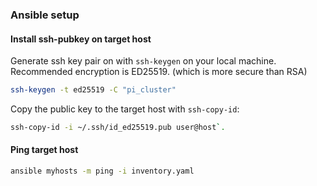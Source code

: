 ### Ansible setup

#### Install ssh-pubkey on target host

Generate ssh key pair on with `ssh-keygen` on your local machine.
Recommended encryption is ED25519. (which is more secure than RSA)

```bash
ssh-keygen -t ed25519 -C "pi_cluster"
```

Copy the public key to the target host with `ssh-copy-id`:

```bash
ssh-copy-id -i ~/.ssh/id_ed25519.pub user@host`.
```

#### Ping target host

```bash
ansible myhosts -m ping -i inventory.yaml
```
